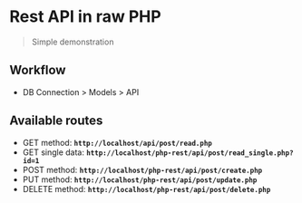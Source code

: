 # Rest API in raw PHP

> Simple demonstration

## Workflow

- DB Connection > Models > API

## Available routes

- GET method: **`http://localhost/api/post/read.php`**
- GET single data: **`http://localhost/php-rest/api/post/read_single.php?id=1`**
- POST method: **`http://localhost/php-rest/api/post/create.php`**
- PUT method: **`http://localhost/php-rest/api/post/update.php`**
- DELETE method: **`http://localhost/php-rest/api/post/delete.php`**
